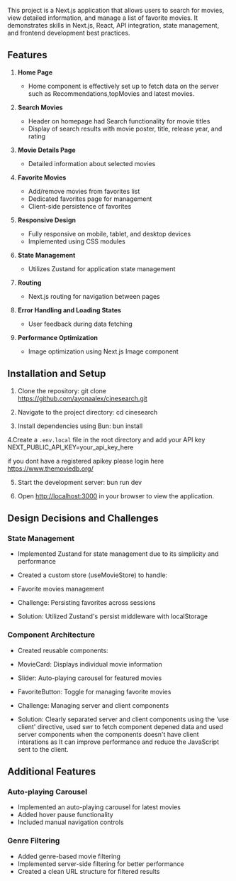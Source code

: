 This project is a Next.js application that allows users to search for movies, view detailed information, and manage a list of favorite movies. It demonstrates skills in Next.js, React, API integration, state management, and frontend development best practices.

## Features

1. **Home Page**

   - Home component is effectively set up to fetch data on the server such as Recommendations,topMovies and latest movies.

2. **Search Movies**

   - Header on homepage had Search functionality for movie titles
   - Display of search results with movie poster, title, release year, and rating

3. **Movie Details Page**

   - Detailed information about selected movies

4. **Favorite Movies**

   - Add/remove movies from favorites list
   - Dedicated favorites page for management
   - Client-side persistence of favorites

5. **Responsive Design**

   - Fully responsive on mobile, tablet, and desktop devices
   - Implemented using CSS modules

6. **State Management**

   - Utilizes Zustand for application state management

7. **Routing**

   - Next.js routing for navigation between pages

8. **Error Handling and Loading States**

   - User feedback during data fetching

9. **Performance Optimization**
   - Image optimization using Next.js Image component

## Installation and Setup

1. Clone the repository:
   git clone https://github.com/ayonaalex/cinesearch.git

2. Navigate to the project directory:
   cd cinesearch

3. Install dependencies using Bun:
   bun install

4.Create a `.env.local` file in the root directory and add your API key
NEXT_PUBLIC_API_KEY=your_api_key_here

if you dont have a registered apikey please login here https://www.themoviedb.org/

5. Start the development server:
   bun run dev

6. Open [http://localhost:3000](http://localhost:3000) in your browser to view the application.

## Design Decisions and Challenges

### State Management

- Implemented Zustand for state management due to its simplicity and performance
- Created a custom store (useMovieStore) to handle:

- Favorite movies management

- Challenge: Persisting favorites across sessions

- Solution: Utilized Zustand's persist middleware with localStorage

### Component Architecture

- Created reusable components:

- MovieCard: Displays individual movie information
- Slider: Auto-playing carousel for featured movies
- FavoriteButton: Toggle for managing favorite movies

- Challenge: Managing server and client components

- Solution: Clearly separated server and client components using the 'use client' directive, used swr to fetch component depened data and used server components when the components doesn't have client interations as It can improve performance and reduce the JavaScript sent to the client.

## Additional Features

### Auto-playing Carousel

- Implemented an auto-playing carousel for latest movies
- Added hover pause functionality
- Included manual navigation controls

### Genre Filtering

- Added genre-based movie filtering
- Implemented server-side filtering for better performance
- Created a clean URL structure for filtered results
